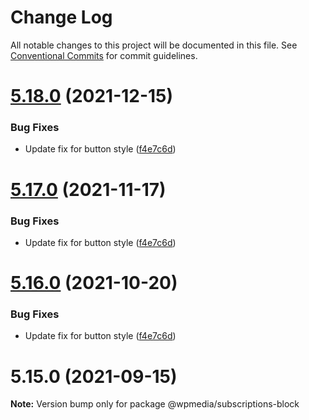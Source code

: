 # Change Log

All notable changes to this project will be documented in this file.
See [Conventional Commits](https://conventionalcommits.org) for commit guidelines.

# [5.18.0](https://github.com/WPMedia/fusion-news-theme-blocks/compare/@wpmedia/subscriptions-block@5.17.0...@wpmedia/subscriptions-block@5.18.0) (2021-12-15)


### Bug Fixes

* Update fix for button style ([f4e7c6d](https://github.com/WPMedia/fusion-news-theme-blocks/commit/f4e7c6d4dd9b9a78efd9d5c4cea52b28679cbefe))





# [5.17.0](https://github.com/WPMedia/fusion-news-theme-blocks/compare/@wpmedia/subscriptions-block@5.16.0...@wpmedia/subscriptions-block@5.17.0) (2021-11-17)


### Bug Fixes

* Update fix for button style ([f4e7c6d](https://github.com/WPMedia/fusion-news-theme-blocks/commit/f4e7c6d4dd9b9a78efd9d5c4cea52b28679cbefe))





# [5.16.0](https://github.com/WPMedia/fusion-news-theme-blocks/compare/@wpmedia/subscriptions-block@5.15.0...@wpmedia/subscriptions-block@5.16.0) (2021-10-20)


### Bug Fixes

* Update fix for button style ([f4e7c6d](https://github.com/WPMedia/fusion-news-theme-blocks/commit/f4e7c6d4dd9b9a78efd9d5c4cea52b28679cbefe))





# 5.15.0 (2021-09-15)

**Note:** Version bump only for package @wpmedia/subscriptions-block

